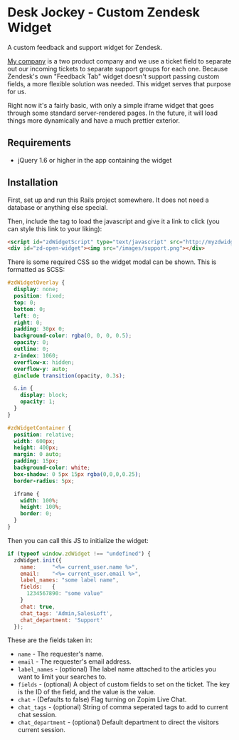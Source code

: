 # Desk Jockey - Custom Zendesk Widget

A custom feedback and support widget for Zendesk.

[My company](http://salesloft.com) is a two product company and we use a ticket field to separate out our incoming
tickets to separate support groups for each one. Because Zendesk's own "Feedback Tab" widget doesn't support passing
custom fields, a more flexible solution was needed. This widget serves that purpose for us.

Right now it's a fairly basic, with only a simple iframe widget that goes through some standard server-rendered pages.
In the future, it will load things more dynamically and have a much prettier exterior.

## Requirements

- jQuery 1.6 or higher in the app containing the widget

## Installation

First, set up and run this Rails project somewhere. It does not need a database or anything else special.

Then, include the tag to load the javascript and give it a link to click (you can style this link to your liking):
```html
<script id="zdWidgetScript" type="text/javascript" src="http://myzdwidgetapp.herokuapp.com/widget.js"></script>
<div id="zd-open-widget"><img src="/images/support.png"></div>
```
There is some required CSS so the widget modal can be shown. This is formatted as SCSS:
```scss
#zdWidgetOverlay {
  display: none;
  position: fixed;
  top: 0;
  bottom: 0;
  left: 0;
  right: 0;
  padding: 30px 0;
  background-color: rgba(0, 0, 0, 0.5);
  opacity: 0;
  outline: 0;
  z-index: 1060;
  overflow-x: hidden;
  overflow-y: auto;
  @include transition(opacity, 0.3s);

  &.in {
    display: block;
    opacity: 1;
  }
}

#zdWidgetContainer {
  position: relative;
  width: 600px;
  height: 400px;
  margin: 0 auto;
  padding: 15px;
  background-color: white;
  box-shadow: 0 5px 15px rgba(0,0,0,0.25);
  border-radius: 5px;

  iframe {
    width: 100%;
    height: 100%;
    border: 0;
  }
}
```
Then you can call this JS to initialize the widget:
```js
if (typeof window.zdWidget !== "undefined") {
  zdWidget.init({
    name:     "<%= current_user.name %>",
    email:    "<%= current_user.email %>",
    label_names: "some label name",
    fields:   {
      1234567890: "some value"
    }
    chat: true,
    chat_tags: 'Admin,SalesLoft',
    chat_department: 'Support'
  });
```
These are the fields taken in:
- `name` - The requester's name.
- `email` - The requester's email address.
- `label_names` - (optional) The label name attached to the articles you want to limit your searches to.
- `fields` - (optional) A object of custom fields to set on the ticket. The key is the ID of the field, and the value is the value.
- `chat` - (Defaults to false) Flag turning on Zopim Live Chat.
- `chat_tags` - (optional) String of comma seperated tags to add to current chat session.
- `chat_department` - (optional) Default department to direct the visitors current session.
